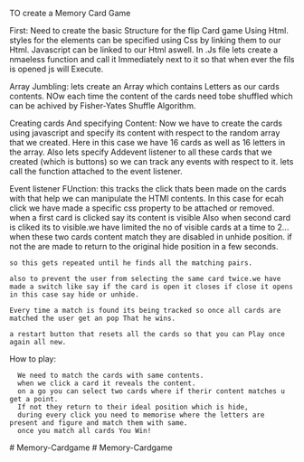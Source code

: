 TO create a Memory Card Game

First: 
    Need to create the basic Structure for the flip Card game Using Html.
    styles for the elements can be specified using Css by linking them to our Html.
    Javascript can be linked to our Html aswell.
    In .Js file lets create a nmaeless function and call it Immediately next to it
    so that when ever the fils is opened js will Execute.

Array Jumbling:
    lets create an Array which contains Letters as our cards contents.
    NOw each time the content of the cards need tobe shuffled which can be achived by Fisher-Yates Shuffle Algorithm.

Creating cards And specifying Content:
    Now we have to create the cards using javascript and specify its content with respect to the random array that we created.
    Here in this case we have 16 cards as well as 16 letters in the array.
    Also lets specify Addevent listener to all these cards that we created (which is buttons)
    so we can track any events with respect to it.
    lets call the function attached to the event listener.

Event listener FUnction:
    this tracks the click thats been made on the cards with that help we can manipulate the HTMl contents.
    In this case for ecah click we have made a specific css property to be attached or removed.
    when a first card is clicked say its content is visible Also when second card is cliked its to visible.we have limited the no of visible cards at a time to 2...
    when these two cards content match they are disabled in unhide position.
    if not the are made to return to the original hide position in a few seconds.

    so this gets repeated until he finds all the matching pairs.

    also to prevent the user from selecting the same card twice.we have made a switch like say if the card is open it closes if close it opens in this case say hide or unhide.

    Every time a match is found its being tracked so once all cards are matched the user get an pop That he wins.

    a restart button that resets all the cards so that you can Play once again all new.

How to play:

      We need to match the cards with same contents.
      when we click a card it reveals the content.
      on a go you can select two cards where if therir content matches u get a point.
      If not they return to their ideal position which is hide,
      during every click you need to memorise where the letters are present and figure and match them with same.
      once you match all cards You Win!




     




  




    


#   M e m o r y - C a r d g a m e  
 #   M e m o r y - C a r d g a m e  
 